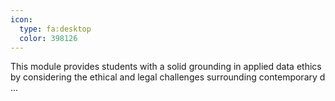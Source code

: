 ```yaml
---
icon:
  type: fa:desktop
  color: 398126
---
```


This module provides students with a solid grounding in applied data ethics by considering the ethical and legal challenges surrounding contemporary d ... 
